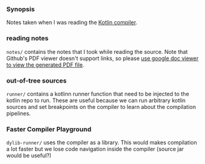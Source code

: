 ### Synopsis

Notes taken when I was reading the [Kotlin
compiler](https://github.com/JetBrains/kotlin/tree/master/compiler).

### reading notes

`notes/` contains the notes that I took while reading the source.
Note that Github's PDF viewer doesn't support links, so please [use google doc
viewer to view the generated PDF file](https://docs.google.com/viewer?url=https://github.com/overminder/kitchen-sink/raw/master/writings/kotlin-compiler/notes/main.pdf).

### out-of-tree sources

`runner/` contains a kotlinn runner function that need to be injected to the
kotlin repo to run. These are useful because we can run arbitrary kotlin
sources and set breakpoints on the compiler to learn about the compilation
pipelines.

### Faster Compiler Playground

`dylib-runner/` uses the compiler as a library. This would makes compilation
a lot faster but we lose code navigation inside the compiler (source jar
would be useful?)
